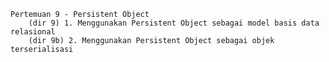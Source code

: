     Pertemuan 9 - Persistent Object
        (dir 9) 1. Menggunakan Persistent Object sebagai model basis data relasional
        (dir 9b) 2. Menggunakan Persistent Object sebagai objek terserialisasi
